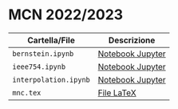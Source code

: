# MCN 2022/2023 

| Cartella/File         | Descrizione                                                                 |
|----------------------|------------------------------------------------------------------------------|
| `bernstein.ipynb`    | [Notebook Jupyter](./bernstein.ipynb) |
| `ieee754.ipynb`      | [Notebook Jupyter](./ieee754.ipynb) |
| `interpolation.ipynb`| [Notebook Jupyter](./interpolation.ipynb) |
| `mnc.tex`            | [File LaTeX](./mnc.tex) |
